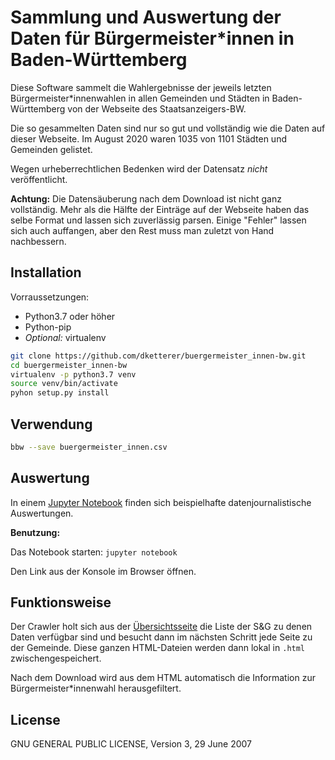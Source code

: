 # Sammlung und Auswertung der Daten für Bürgermeister*innen in Baden-Württemberg

Diese Software sammelt die Wahlergebnisse der jeweils letzten Bürgermeister*innenwahlen 
in allen Gemeinden und Städten in Baden-Württemberg von der Webseite des Staatsanzeigers-BW.

Die so gesammelten Daten sind nur so gut und vollständig wie die Daten auf dieser Webseite. 
Im August 2020 waren 1035 von 1101 Städten und Gemeinden gelistet.

Wegen urheberrechtlichen Bedenken wird der Datensatz *nicht* veröffentlicht. 


**Achtung:** Die Datensäuberung nach dem Download ist nicht ganz vollständig. Mehr als die Hälfte 
der Einträge auf der Webseite haben das selbe Format und lassen sich zuverlässig parsen. Einige "Fehler" 
lassen sich auch auffangen, aber den Rest muss man zuletzt von Hand nachbessern.


## Installation

Vorraussetzungen:

* Python3.7 oder höher
* Python-pip
* *Optional:* virtualenv

```bash
git clone https://github.com/dketterer/buergermeister_innen-bw.git
cd buergermeister_innen-bw
virtualenv -p python3.7 venv
source venv/bin/activate 
pyhon setup.py install
```

## Verwendung

```bash
bbw --save buergermeister_innen.csv
```

## Auswertung

In einem [Jupyter Notebook](notebooks/demo.ipynb) finden sich beispielhafte 
datenjournalistische Auswertungen.

**Benutzung:**

Das Notebook starten: `jupyter notebook`

Den Link aus der Konsole im Browser öffnen.

## Funktionsweise

Der Crawler holt sich aus der [Übersichtsseite]() die Liste der S&G zu denen Daten verfügbar sind 
und besucht dann im nächsten Schritt jede Seite zu der Gemeinde. Diese ganzen HTML-Dateien werden dann lokal in `.html` 
zwischengespeichert.

Nach dem Download wird aus dem HTML automatisch die Information zur Bürgermeister*innenwahl herausgefiltert.

## License

GNU GENERAL PUBLIC LICENSE, Version 3, 29 June 2007